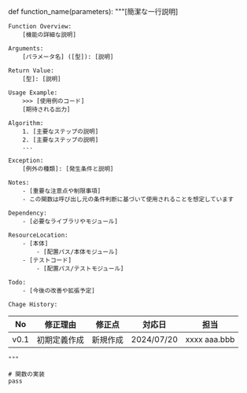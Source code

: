 def function_name(parameters):
    """[簡潔な一行説明]

    Function Overview:
        [機能の詳細な説明]

    Arguments:
        [パラメータ名] ([型]): [説明]

    Return Value:
        [型]: [説明]

    Usage Example:
        >>> [使用例のコード]
        [期待される出力]

    Algorithm:
        1. [主要なステップの説明]
        2. [主要なステップの説明]
        ...

    Exception:
        [例外の種類]: [発生条件と説明]

    Notes:
        - [重要な注意点や制限事項]
        - この関数は呼び出し元の条件判断に基づいて使用されることを想定しています

    Dependency:
        - [必要なライブラリやモジュール]

    ResourceLocation:
        - [本体]
            - [配置パス/本体モジュール] 
        - [テストコード]
            - [配置パス/テストモジュール] 

    Todo:
        - [今後の改善や拡張予定]

    Chage History:
| No | 修正理由 | 修正点 | 対応日 | 担当 |
|----|----------|--------| -------|------|
| v0.1 | 初期定義作成 | 新規作成 | 2024/07/20 | xxxx aaa.bbb |

    """
    
    # 関数の実装
    pass
